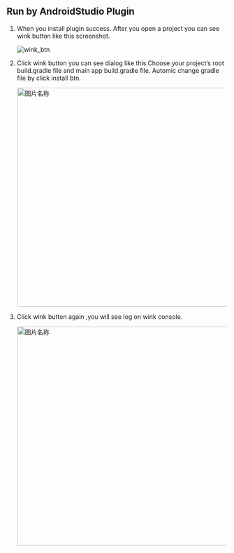 <!-- Plugin description -->
## Run by AndroidStudio Plugin
1. When you install plugin success. After you open a project  you can see wink button like this screenshot. 

    ![wink_btn](https://s.momocdn.com/s1/u/dcehhhadi/wink_btn.png)


2. Click wink button you can see dialog like this.Choose your project‘s root build.gradle file and main app build.gradle file. Automic change gradle file by click install btn.
   
    <img src="https://s.momocdn.com/s1/u/dcehhhadi/sh_config_dialog.jpeg" width = "500"  alt="图片名称" align=center />


3. Click wink button again ,you will see log on wink console.
   
    <img src="https://s.momocdn.com/s1/u/dcehhhadi/sh_console.png" width = "500"  alt="图片名称" align=center />
<!-- Plugin description end -->

